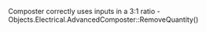 Composter correctly uses inputs in a 3:1 ratio - Objects.Electrical.AdvancedComposter::RemoveQuantity()
